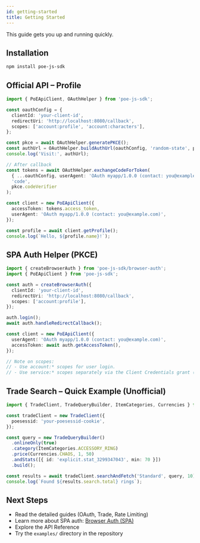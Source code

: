 ```yaml
---
id: getting-started
title: Getting Started
---
```


This guide gets you up and running quickly.

## Installation

```bash
npm install poe-js-sdk
```

## Official API – Profile

```ts
import { PoEApiClient, OAuthHelper } from 'poe-js-sdk';

const oauthConfig = {
  clientId: 'your-client-id',
  redirectUri: 'http://localhost:8080/callback',
  scopes: ['account:profile', 'account:characters'],
};

const pkce = await OAuthHelper.generatePKCE();
const authUrl = OAuthHelper.buildAuthUrl(oauthConfig, 'random-state', pkce);
console.log('Visit:', authUrl);

// After callback
const tokens = await OAuthHelper.exchangeCodeForToken(
  { ...oauthConfig, userAgent: 'OAuth myapp/1.0.0 (contact: you@example.com)' },
  'code',
  pkce.codeVerifier
);

const client = new PoEApiClient({
  accessToken: tokens.access_token,
  userAgent: 'OAuth myapp/1.0.0 (contact: you@example.com)',
});

const profile = await client.getProfile();
console.log(`Hello, ${profile.name}!`);
```

## SPA Auth Helper (PKCE)

```ts
import { createBrowserAuth } from 'poe-js-sdk/browser-auth';
import { PoEApiClient } from 'poe-js-sdk';

const auth = createBrowserAuth({
  clientId: 'your-client-id',
  redirectUri: 'http://localhost:8080/callback',
  scopes: ['account:profile'],
});

auth.login();
await auth.handleRedirectCallback();

const client = new PoEApiClient({
  userAgent: 'OAuth myapp/1.0.0 (contact: you@example.com)',
  accessToken: await auth.getAccessToken(),
});

// Note on scopes:
// - Use account:* scopes for user login.
// - Use service:* scopes separately via the Client Credentials grant (confidential clients only) on your server.
```

## Trade Search – Quick Example (Unofficial)

```ts
import { TradeClient, TradeQueryBuilder, ItemCategories, Currencies } from 'poe-js-sdk';

const tradeClient = new TradeClient({
  poesessid: 'your-poesessid-cookie',
});

const query = new TradeQueryBuilder()
  .onlineOnly(true)
  .category(ItemCategories.ACCESSORY_RING)
  .price(Currencies.CHAOS, 1, 50)
  .andStats([{ id: 'explicit.stat_3299347043', min: 70 }])
  .build();

const results = await tradeClient.searchAndFetch('Standard', query, 10);
console.log(`Found ${results.search.total} rings`);
```

## Next Steps

- Read the detailed guides (OAuth, Trade, Rate Limiting)
- Learn more about SPA auth: [Browser Auth (SPA)](./browser-auth.md)
- Explore the API Reference
- Try the `examples/` directory in the repository
